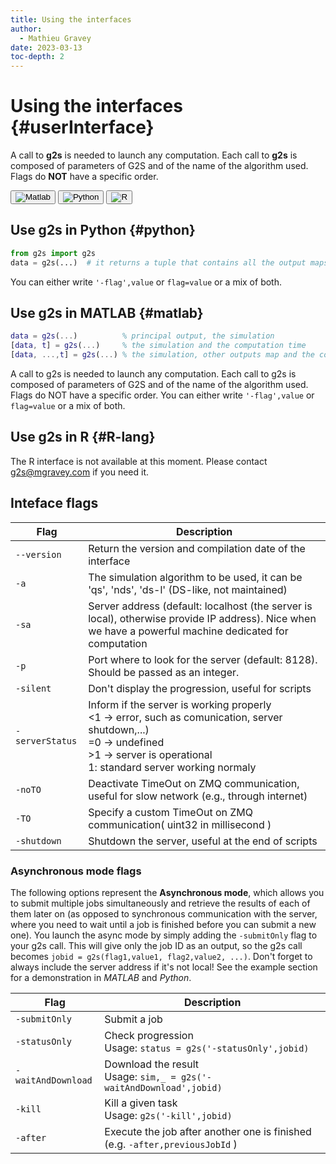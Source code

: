 ```yaml
---
title: Using the interfaces
author:
  - Mathieu Gravey
date: 2023-03-13
toc-depth: 2
---
```



# Using the interfaces {#userInterface}

A call to **g2s** is needed to launch any computation. Each call to **g2s** is composed of parameters of G2S and of the name of the algorithm used. Flags do **NOT** have a specific order.

<!--Tab Buttons-->
<div class="tab">
  <button class="tablinks" onclick="openTab(event, 'matlab', 'interface')">
    <img src="{{ site.baseurl }}/assets/images/Matlab.png" alt="Matlab">
  </button>
  <button class="tablinks" onclick="openTab(event, 'python', 'interface')">
    <img src="{{ site.baseurl }}/assets/images/Python.svg" alt="Python">
  </button>
  <button class="tablinks" onclick="openTab(event, 'R', 'interface')">
    <img src="{{ site.baseurl }}/assets/images/Rlogo.svg" alt="R">
  </button>
</div>

<div class="langcontent interface python">

## Use g2s in Python {#python}

```python
from g2s import g2s
data = g2s(...)  # it returns a tuple that contains all the output maps and the computing duration
```
You can either write `'-flag',value` or `flag=value` or a mix of both.

</div>

<div class="langcontent interface matlab">

## Use g2s in MATLAB {#matlab}

```matlab
data = g2s(...)          % principal output, the simulation
[data, t] = g2s(...)     % the simulation and the computation time
[data, ...,t] = g2s(...) % the simulation, other outputs map and the computation time
```
A call to g2s is needed to launch any computation. Each call to g2s is composed of parameters of G2S and of the name of the algorithm used.
Flags do NOT have a specific order.
You can either write `'-flag',value` or `flag=value` or a mix of both.

</div>

<div class="langcontent interface R">

## Use g2s in R {#R-lang}

The R interface is not available at this moment. Please contact g2s@mgravey.com if you need it.

</div>

## Inteface flags

| Flag          | Description                                                                                                 |
|---------------|-------------------------------------------------------------------------------------------------------------|
| `--version`     | Return the version and compilation date of the interface                                                   |
| `-a`            | The simulation algorithm to be used, it can be 'qs', 'nds', 'ds-l' (DS-like, not maintained)                |
| `-sa`           | Server address (default: localhost (the server is local), otherwise provide IP address). Nice when we have a powerful machine dedicated for computation                     |
| `-p`            | Port where to look for the server (default: 8128). Should be passed as an integer.                          |
| `-silent`       | Don't display the progression, useful for scripts                                                          |
| `-serverStatus` | Inform if the server is working properly <br><1 &#8594; error, such as comunication, server shutdown,...)<br>=0 &#8594; undefined <br>>1 &#8594; server is operational <br>1: standard server working normaly |
| `-noTO`         | Deactivate TimeOut on ZMQ communication, useful for slow network (e.g., through internet)                   |
| `-TO`           | Specify a custom TimeOut on ZMQ communication( uint32 in millisecond )                                      |
| `-shutdown`     | Shutdown the server, useful at the end of scripts                                                          |


### Asynchronous mode flags
The following options represent the **Asynchronous mode**, which allows you to submit multiple jobs simultaneously and retrieve the results of each of them later on (as opposed to synchronous communication with the server, where you need to wait until a job is finished before you can submit a new one). You launch the async mode by simply adding the `-submitOnly` flag to your g2s call. This will give only the job ID as an output, so the g2s call becomes `jobid = g2s(flag1,value1, flag2,value2, ...)`. Don't forget to always include the server address if it's not local! See the example section for a demonstration in *MATLAB* and *Python*.

| Flag             | Description                                                 |
|------------------|-------------------------------------------------------------|
| `-submitOnly`      | Submit a job                                                |
| `-statusOnly`      | Check progression <br>Usage: `status = g2s('-statusOnly',jobid)` |
| `-waitAndDownload` | Download the result <br>Usage: `sim,_ = g2s('-waitAndDownload',jobid)` |
| `-kill`            | Kill a given task <br>Usage: `g2s('-kill',jobid)`               |
| `-after`           | Execute the job after another one is finished (e.g. `-after,previousJobId` ) |


